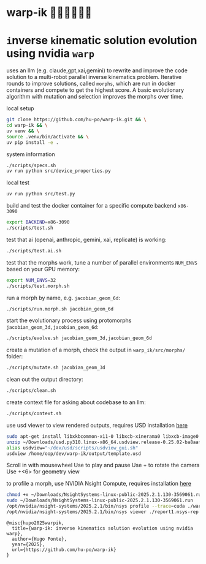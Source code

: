 # warp-ik 🦾🦾🦾🦾🦾🦾

# `i`nverse `k`inematic solution evolution using nvidia `warp`

uses an llm (e.g. claude,gpt,xai,gemini) to rewrite and improve the code solution to a multi-robot parallel inverse kinematics problem. Iterative rounds to improve solutions, called `morphs`, which are run in docker containers and compete to get the highest score. A basic evolutionary algorithm with mutation and selection improves the morphs over time.

local setup

```bash
git clone https://github.com/hu-po/warp-ik.git && \
cd warp-ik && \
uv venv && \
source .venv/bin/activate && \
uv pip install -e .
```

system information

```bash
./scripts/specs.sh
uv run python src/device_properties.py
```

local test

```bash
uv run python src/test.py
```

build and test the docker container for a specific compute backend `x86-3090`

```bash
export BACKEND=x86-3090
./scripts/test.sh
```

test that ai (openai, anthropic, gemini, xai, replicate) is working:

```bash
./scripts/test.ai.sh
```

test that the morphs work, tune a number of parallel environments `NUM_ENVS` based on your GPU memory:

```bash
export NUM_ENVS=32
./scripts/test.morph.sh
```

run a morph by name, e.g. `jacobian_geom_6d`:

```bash
./scripts/run.morph.sh jacobian_geom_6d
```

start the evolutionary process using protomorphs `jacobian_geom_3d,jacobian_geom_6d`:

```bash
./scripts/evolve.sh jacobian_geom_3d,jacobian_geom_6d
```

create a mutation of a morph, check the output in `warp_ik/src/morphs/` folder:

```bash
./scripts/mutate.sh jacobian_geom_3d
```

clean out the output directory:

```bash
./scripts/clean.sh
```

create context file for asking about codebase to an llm:

```bash
./scripts/context.sh
```

use usd viewer to view rendered outputs, requires USD installation [here](https://developer.nvidia.com/usd?sortBy=developer_learning_library%2Fsort%2Ffeatured_in.usd_resources%3Adesc%2Ctitle%3Aasc#section-getting-started)

```bash
sudo apt-get install libxkbcommon-x11-0 libxcb-xinerama0 libxcb-image0 libxcb-shape0 libxcb-render-util0 libxcb-icccm4 libxcb-keysyms1
unzip ~/Downloads/usd.py310.linux-x86_64.usdview.release-0.25.02-ba8aaf1f.zip -d ~/dev/usd
alias usdview="~/dev/usd/scripts/usdview_gui.sh"
usdview /home/oop/dev/warp-ik/output/template.usd
```

Scroll in with mousewheel
Use <space> to play and pause
Use <alt>+<left click> to rotate the camera
Use <ctrl>+<6> for geometry view

to profile a morph, use NVIDIA Nsight Compute, requires installation [here](https://developer.nvidia.com/nsight-systems/get-started)

```bash
chmod +x ~/Downloads/NsightSystems-linux-public-2025.2.1.130-3569061.run
sudo ~/Downloads/NsightSystems-linux-public-2025.2.1.130-3569061.run
/opt/nvidia/nsight-systems/2025.2.1/bin/nsys profile --trace=cuda ./warp_ik/src/morph.py
/opt/nvidia/nsight-systems/2025.2.1/bin/nsys viewer ./report1.nsys-rep
```

```
@misc{hupo2025warpik,
  title={warp-ik: inverse kinematics solution evolution using nvidia warp},
  author={Hugo Ponte},
  year={2025},
  url={https://github.com/hu-po/warp-ik}
}
```
